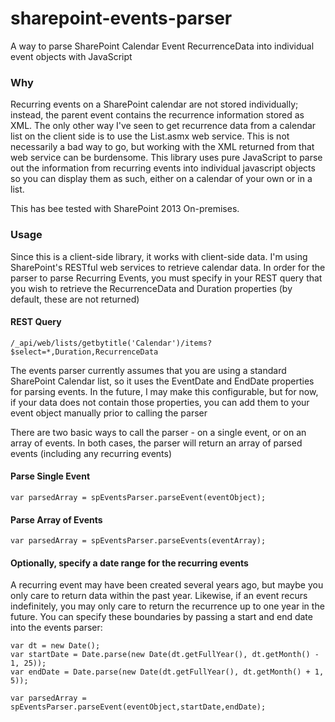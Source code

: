 # sharepoint-events-parser
A way to parse SharePoint Calendar Event RecurrenceData into individual event objects with JavaScript

### Why

Recurring events on a SharePoint calendar are not stored individually; instead, the parent event contains the recurrence information stored as XML. The only other way I've seen to get recurrence data from a calendar list on the client side is to use the List.asmx web service. This is not necessarily a bad way to go, but working with the XML returned from that web service can be burdensome. This library uses pure JavaScript to parse out the information from recurring events into individual javascript objects so you can display them as such, either on a calendar of your own or in a list.

This has bee tested with SharePoint 2013 On-premises.

### Usage

Since this is a client-side library, it works with client-side data. I'm using SharePoint's RESTful web services to retrieve calendar data. In order for the parser to parse Recurring Events, you must specify in your REST query that you wish to retrieve the RecurrenceData and Duration properties (by default, these are not returned)

#### REST Query
```
/_api/web/lists/getbytitle('Calendar')/items?$select=*,Duration,RecurrenceData
```

The events parser currently assumes that you are using a standard SharePoint Calendar list, so it uses the EventDate and EndDate properties for parsing events. In the future, I may make this configurable, but for now, if your data does not contain those properties, you can add them to your event object manually prior to calling the parser

There are two basic ways to call the parser - on a single event, or on an array of events. In both cases, the parser will return an array of parsed events (including any recurring events)

#### Parse Single Event

```
var parsedArray = spEventsParser.parseEvent(eventObject);
```

#### Parse Array of Events

```
var parsedArray = spEventsParser.parseEvents(eventArray);
```

#### Optionally, specify a date range for the recurring events

A recurring event may have been created several years ago, but maybe you only care to return data within the past year. Likewise, if an event recurs indefinitely, you may only care to return the recurrence up to one year in the future. You can specify these boundaries by passing a start and end date into the events parser:

```
var dt = new Date();
var startDate = Date.parse(new Date(dt.getFullYear(), dt.getMonth() - 1, 25));
var endDate = Date.parse(new Date(dt.getFullYear(), dt.getMonth() + 1, 5));
 
var parsedArray = spEventsParser.parseEvent(eventObject,startDate,endDate);
```